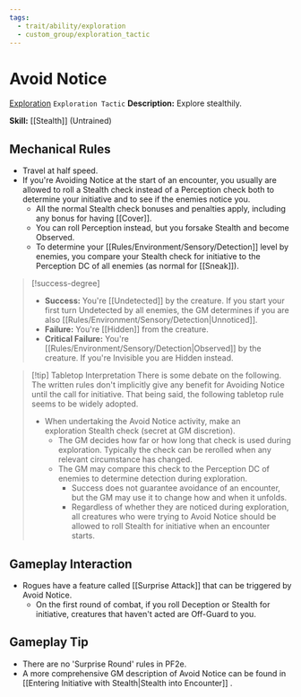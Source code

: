 ```yaml
---
tags:
  - trait/ability/exploration
  - custom_group/exploration_tactic
---
```

# Avoid Notice

[Exploration](Exploration.md "Action & Ability Trait") `Exploration Tactic`
**Description:** Explore stealthily. 

**Skill:** [[Stealth]] (Untrained)

## Mechanical Rules

- Travel at half speed.
-  If you're Avoiding Notice at the start of an encounter, you usually are allowed to roll a Stealth check instead of a Perception check both to determine your initiative and to see if the enemies notice you.
	- All the normal Stealth check bonuses and penalties apply, including any bonus for having [[Cover]].
	- You can roll Perception instead, but you forsake Stealth and become Observed.
	- To determine your [[Rules/Environment/Sensory/Detection]] level by enemies, you compare your Stealth check for initiative to the Perception DC of all enemies (as normal for [[Sneak]]).

> [!success-degree] 
>- **Success:** You're [[Undetected]] by the creature.  If you start your first turn Undetected by all enemies, the GM determines if you are also [[Rules/Environment/Sensory/Detection|Unnoticed]].
>- **Failure:** You're [[Hidden]] from the creature.
>- **Critical Failure:** You're [[Rules/Environment/Sensory/Detection|Observed]] by the creature. If you're Invisible you are Hidden instead.
	

> [!tip] Tabletop Interpretation
>There is some debate on the following. The written rules don't implicitly give any benefit for Avoiding Notice until the call for initiative. That being said, the following tabletop rule seems to be widely adopted.
>- When undertaking the Avoid Notice activity, make an exploration Stealth check (secret at GM discretion).
>	- The GM decides how far or how long that check is used during exploration. Typically the check can be rerolled when any relevant circumstance has changed.
>	- The GM may compare this check to the Perception DC of enemies to determine detection during exploration.
>		- Success does not guarantee avoidance of an encounter, but the GM may use it to change how and when it unfolds.
>		- Regardless of whether they are noticed during exploration, all creatures who were trying to Avoid Notice should be allowed to roll Stealth for initiative when an encounter starts.


## Gameplay Interaction

- Rogues have a feature called [[Surprise Attack]] that can be triggered by Avoid Notice.
	- On the first round of combat, if you roll Deception or Stealth for initiative, creatures that haven't acted are Off-Guard to you.

## Gameplay Tip

- There are no 'Surprise Round' rules in PF2e.
- A more comprehensive GM description of Avoid Notice can be found in [[Entering Initiative with Stealth|Stealth into Encounter]] .